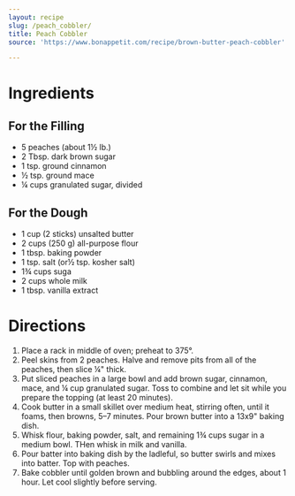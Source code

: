 ```yaml
---
layout: recipe
slug: /peach_cobbler/
title: Peach Cobbler
source: 'https://www.bonappetit.com/recipe/brown-butter-peach-cobbler'

---
```


# Ingredients

## For the Filling 

- 5 peaches (about 1½ lb.)
- 2 Tbsp. dark brown sugar
- 1 tsp. ground cinnamon
- ½ tsp. ground mace
- ¼ cups granulated sugar, divided

## For the Dough 

- 1 cup (2 sticks) unsalted butter
- 2 cups (250 g) all-purpose flour
- 1 tbsp. baking powder
- 1 tsp. salt (or½ tsp. kosher salt)
- 1¾ cups suga
- 2 cups whole milk
- 1 tbsp. vanilla extract

# Directions

1. Place a rack in middle of oven; preheat to 375°. 
2. Peel skins from 2 peaches. Halve and remove pits from all of the peaches, then slice ¼" thick.
3. Put sliced peaches in a large bowl and add brown sugar, cinnamon, mace, and ¼ cup granulated sugar. Toss to combine and let sit while you prepare the topping (at least 20 minutes).
4. Cook butter in a small skillet over medium heat, stirring often, until it foams, then browns, 5–7 minutes. Pour brown butter into a 13x9" baking dish.
5. Whisk flour, baking powder, salt, and remaining 1¾ cups sugar in a medium bowl. THen whisk in milk and vanilla. 
6. Pour batter into baking dish by the ladleful, so butter swirls and mixes into batter. Top with peaches.
7. Bake cobbler until golden brown and bubbling around the edges, about 1 hour. Let cool slightly before serving.
